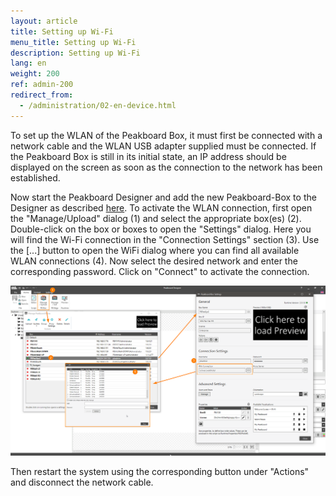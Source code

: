 ```yaml
---
layout: article
title: Setting up Wi-Fi
menu_title: Setting up Wi-Fi
description: Setting up Wi-Fi
lang: en
weight: 200
ref: admin-200
redirect_from:
  - /administration/02-en-device.html
---
```


To set up the WLAN of the Peakboard Box, it must first be connected with a network cable and the WLAN USB adapter supplied must be connected.
If the Peakboard Box is still in its initial state, an IP address should be displayed on the screen as soon as the connection to the network has been established.

Now start the Peakboard Designer and add the new Peakboard-Box to the Designer as described [here](/administration/PB%202.x%20Box/en-adding.html). 
To activate the WLAN connection, first open the "Manage/Upload" dialog (1) and select the appropriate box(es) (2).
Double-click on the box or boxes to open the "Settings" dialog. 
Here you will find the Wi-Fi connection in the "Connection Settings" section (3).
Use the [...] button to open the WiFi dialog where you can find all available WLAN connections (4). 
Now select the desired network and enter the corresponding password. 
Click on "Connect" to activate the connection.

![WiFi Connection](/assets/images/admin/device/WiFiConnection.png)

Then restart the system using the corresponding button under "Actions" and disconnect the network cable.